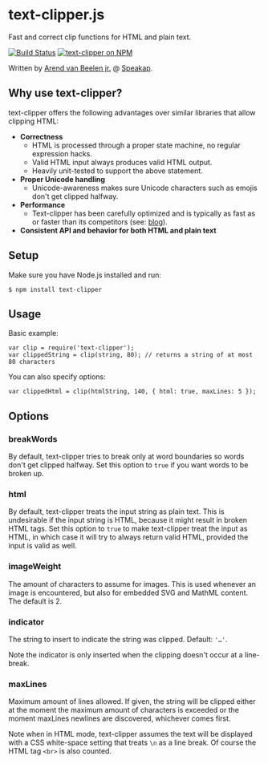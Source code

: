 text-clipper.js
===============

Fast and correct clip functions for HTML and plain text.

[![Build Status](https://travis-ci.org/arendjr/text-clipper.svg?branch=master)](https://travis-ci.org/arendjr/text-clipper)
[![text-clipper on NPM](https://img.shields.io/npm/v/text-clipper.svg)](https://www.npmjs.com/package/text-clipper)

Written by [Arend van Beelen jr.](https://github.com/arendjr) @ [Speakap](https://www.speakap.com).

Why use text-clipper?
---------------------

text-clipper offers the following advantages over similar libraries that allow clipping HTML:

 * **Correctness**
   * HTML is processed through a proper state machine, no regular expression hacks.
   * Valid HTML input always produces valid HTML output.
   * Heavily unit-tested to support the above statement.
 * **Proper Unicode handling**
   * Unicode-awareness makes sure Unicode characters such as emojis don't get clipped halfway.
 * **Performance**
   * Text-clipper has been carefully optimized and is typically as fast as or faster than its
     competitors (see: [blog](http://www.arendjr.nl/2016/09/how-i-made-text-clipper-fastest-html.html)).
 * **Consistent API and behavior for both HTML and plain text**

Setup
-----

Make sure you have Node.js installed and run:

    $ npm install text-clipper

Usage
-----

Basic example:

    var clip = require('text-clipper');
    var clippedString = clip(string, 80); // returns a string of at most 80 characters

You can also specify options:

    var clippedHtml = clip(htmlString, 140, { html: true, maxLines: 5 });

Options
-------

### breakWords

By default, text-clipper tries to break only at word boundaries so words don't get clipped halfway.
Set this option to `true` if you want words to be broken up.

### html

By default, text-clipper treats the input string as plain text. This is undesirable if the input
string is HTML, because it might result in broken HTML tags. Set this option to `true` to make
text-clipper treat the input as HTML, in which case it will try to always return valid HTML,
provided the input is valid as well.

### imageWeight

The amount of characters to assume for images. This is used whenever an image is encountered, but
also for embedded SVG and MathML content. The default is 2.

### indicator

The string to insert to indicate the string was clipped. Default: `'…'`.

Note the indicator is only inserted when the clipping doesn't occur at a line-break.

### maxLines

Maximum amount of lines allowed. If given, the string will be clipped either at the moment the
maximum amount of characters is exceeded or the moment maxLines newlines are discovered, whichever
comes first.

Note when in HTML mode, text-clipper assumes the text will be displayed with a CSS white-space
setting that treats `\n` as a line break. Of course the HTML tag `<br>` is also counted.
